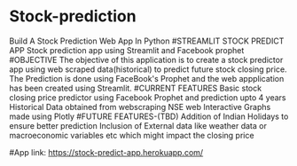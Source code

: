 # Stock-prediction
Build A Stock Prediction Web App In Python
#STREAMLIT STOCK PREDICT APP
Stock prediction app using Streamlit and Facebook prophet
#OBJECTIVE
The objective of this application is to create a stock predictor app using web scraped data(historical) to predict future stock closing price.
The Prediction is done using FaceBook's Prophet and the web appplication has been created using Streamlit.
#CURRENT FEATURES
Basic stock closing price predictor using Facebook Prophet and prediction upto 4 years
Historical Data obtained from webscraping NSE web
Interactive Graphs made using Plotly
#FUTURE FEATURES-(TBD)
Addition of Indian Holidays to ensure better prediction
Inclusion of External data like weather data or macroeconomic variables etc which might impact the closing price

#App link: https://stock-predict-app.herokuapp.com/
